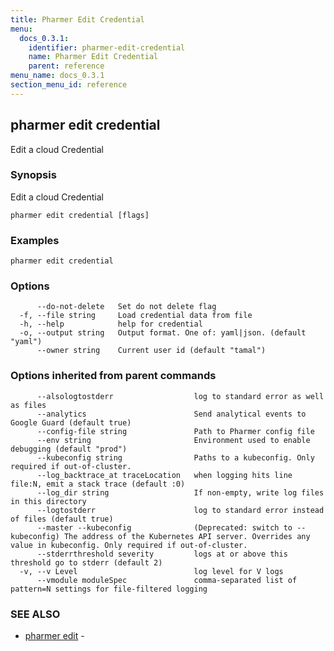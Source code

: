 ```yaml
---
title: Pharmer Edit Credential
menu:
  docs_0.3.1:
    identifier: pharmer-edit-credential
    name: Pharmer Edit Credential
    parent: reference
menu_name: docs_0.3.1
section_menu_id: reference
---
```

## pharmer edit credential

Edit a cloud Credential

### Synopsis

Edit a cloud Credential

```
pharmer edit credential [flags]
```

### Examples

```
pharmer edit credential
```

### Options

```
      --do-not-delete   Set do not delete flag
  -f, --file string     Load credential data from file
  -h, --help            help for credential
  -o, --output string   Output format. One of: yaml|json. (default "yaml")
      --owner string    Current user id (default "tamal")
```

### Options inherited from parent commands

```
      --alsologtostderr                  log to standard error as well as files
      --analytics                        Send analytical events to Google Guard (default true)
      --config-file string               Path to Pharmer config file
      --env string                       Environment used to enable debugging (default "prod")
      --kubeconfig string                Paths to a kubeconfig. Only required if out-of-cluster.
      --log_backtrace_at traceLocation   when logging hits line file:N, emit a stack trace (default :0)
      --log_dir string                   If non-empty, write log files in this directory
      --logtostderr                      log to standard error instead of files (default true)
      --master --kubeconfig              (Deprecated: switch to --kubeconfig) The address of the Kubernetes API server. Overrides any value in kubeconfig. Only required if out-of-cluster.
      --stderrthreshold severity         logs at or above this threshold go to stderr (default 2)
  -v, --v Level                          log level for V logs
      --vmodule moduleSpec               comma-separated list of pattern=N settings for file-filtered logging
```

### SEE ALSO

* [pharmer edit](/docs/reference/pharmer_edit.md)	 - 

